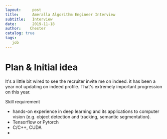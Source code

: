 ```yaml
---
layout:     post
title:      Ameralla Algorithm Engineer Interview
subtitle:   Interview
date:       2019-11-18
author:    Chester
catalog: true
tags:
   job
---
```

# Plan & Initial idea
It's a little bit wired to see the recruiter invite me on indeed. it has been a year not updating on indeed profile. That's extremely important progression on this year.

Skill requirement
-   hands-on experience in deep learning and its applications to computer vision (e.g. object detection and tracking, semantic segmentation).
- Tensorflow or Pytorch
- C/C++, CUDA
- 
<!--stackedit_data:
eyJoaXN0b3J5IjpbLTExNDE5MTM1MzcsMTQ0MzY2NDgyNl19
-->